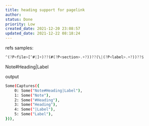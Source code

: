 ```yaml
---
title: heading support for pagelink
author: 
status: Done
priority: Low
created_date: 2021-12-20 23:08:57
updated_date: 2021-12-22 08:18:24
---
```


refs samples: 

```rust
^(?P<file>[^#|]+)??(#(?P<section>.+?))??(\|(?P<label>.+?))??$
```

Note#Heading|Label


output

```bash
Some(Captures({
    0: Some("Note#Heading|Label"),
    1: Some("Note"),
    2: Some("#Heading"),
    3: Some("Heading"),
    4: Some("|Label"),
    5: Some("Label"),
})),

```

